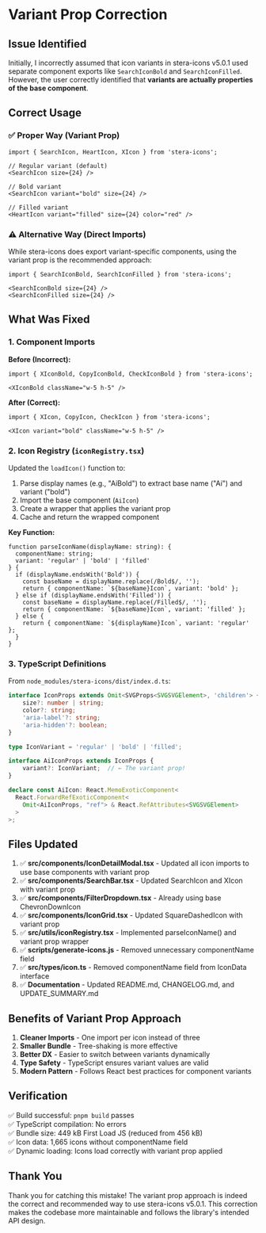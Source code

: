 # Variant Prop Correction

## Issue Identified
Initially, I incorrectly assumed that icon variants in stera-icons v5.0.1 used separate component exports like `SearchIconBold` and `SearchIconFilled`. However, the user correctly identified that **variants are actually properties of the base component**.

## Correct Usage

### ✅ Proper Way (Variant Prop)
```tsx
import { SearchIcon, HeartIcon, XIcon } from 'stera-icons';

// Regular variant (default)
<SearchIcon size={24} />

// Bold variant
<SearchIcon variant="bold" size={24} />

// Filled variant
<HeartIcon variant="filled" size={24} color="red" />
```

### ⚠️ Alternative Way (Direct Imports)
While stera-icons does export variant-specific components, using the variant prop is the recommended approach:
```tsx
import { SearchIconBold, SearchIconFilled } from 'stera-icons';

<SearchIconBold size={24} />
<SearchIconFilled size={24} />
```

## What Was Fixed

### 1. Component Imports
**Before (Incorrect):**
```tsx
import { XIconBold, CopyIconBold, CheckIconBold } from 'stera-icons';

<XIconBold className="w-5 h-5" />
```

**After (Correct):**
```tsx
import { XIcon, CopyIcon, CheckIcon } from 'stera-icons';

<XIcon variant="bold" className="w-5 h-5" />
```

### 2. Icon Registry (`iconRegistry.tsx`)
Updated the `loadIcon()` function to:
1. Parse display names (e.g., "AiBold") to extract base name ("Ai") and variant ("bold")
2. Import the base component (`AiIcon`)
3. Create a wrapper that applies the variant prop
4. Cache and return the wrapped component

**Key Function:**
```tsx
function parseIconName(displayName: string): { 
  componentName: string; 
  variant: 'regular' | 'bold' | 'filled' 
} {
  if (displayName.endsWith('Bold')) {
    const baseName = displayName.replace(/Bold$/, '');
    return { componentName: `${baseName}Icon`, variant: 'bold' };
  } else if (displayName.endsWith('Filled')) {
    const baseName = displayName.replace(/Filled$/, '');
    return { componentName: `${baseName}Icon`, variant: 'filled' };
  } else {
    return { componentName: `${displayName}Icon`, variant: 'regular' };
  }
}
```

### 3. TypeScript Definitions
From `node_modules/stera-icons/dist/index.d.ts`:
```typescript
interface IconProps extends Omit<SVGProps<SVGSVGElement>, 'children'> {
    size?: number | string;
    color?: string;
    'aria-label'?: string;
    'aria-hidden'?: boolean;
}

type IconVariant = 'regular' | 'bold' | 'filled';

interface AiIconProps extends IconProps {
    variant?: IconVariant;  // ← The variant prop!
}

declare const AiIcon: React.MemoExoticComponent<
  React.ForwardRefExoticComponent<
    Omit<AiIconProps, "ref"> & React.RefAttributes<SVGSVGElement>
  >
>;
```

## Files Updated

1. ✅ **src/components/IconDetailModal.tsx** - Updated all icon imports to use base components with variant prop
2. ✅ **src/components/SearchBar.tsx** - Updated SearchIcon and XIcon with variant prop
3. ✅ **src/components/FilterDropdown.tsx** - Already using base ChevronDownIcon
4. ✅ **src/components/IconGrid.tsx** - Updated SquareDashedIcon with variant prop
5. ✅ **src/utils/iconRegistry.tsx** - Implemented parseIconName() and variant prop wrapper
6. ✅ **scripts/generate-icons.js** - Removed unnecessary componentName field
7. ✅ **src/types/icon.ts** - Removed componentName field from IconData interface
8. ✅ **Documentation** - Updated README.md, CHANGELOG.md, and UPDATE_SUMMARY.md

## Benefits of Variant Prop Approach

1. **Cleaner Imports** - One import per icon instead of three
2. **Smaller Bundle** - Tree-shaking is more effective
3. **Better DX** - Easier to switch between variants dynamically
4. **Type Safety** - TypeScript ensures variant values are valid
5. **Modern Pattern** - Follows React best practices for component variants

## Verification

✅ Build successful: `pnpm build` passes  
✅ TypeScript compilation: No errors  
✅ Bundle size: 449 kB First Load JS (reduced from 456 kB)  
✅ Icon data: 1,665 icons without componentName field  
✅ Dynamic loading: Icons load correctly with variant prop applied

## Thank You

Thank you for catching this mistake! The variant prop approach is indeed the correct and recommended way to use stera-icons v5.0.1. This correction makes the codebase more maintainable and follows the library's intended API design.

